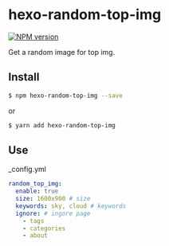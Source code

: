 # hexo-random-top-img

[![NPM version](https://badge.fury.io/js/hexo-filter-auto-spacing.svg)](http://badge.fury.io/js/hexo-filter-auto-spacing)

Get a random image for top img.

## Install

``` bash
$ npm hexo-random-top-img --save
```

or
```bash
$ yarn add hexo-random-top-img
```

## Use
_config.yml
```yml
random_top_img:
  enable: true
  size: 1600x900 # size
  keywords: sky, cloud # keywords
  ignore: # ingore page
    - tags
    - categories
    - about
```